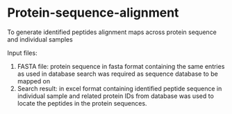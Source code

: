 # Protein-sequence-alignment
To generate identified peptides alignment maps across protein sequence and individual samples

Input files: 
1. FASTA file: protein sequence in fasta format containing the same entries as used in database search was required as sequence database to be mapped on
2. Search result: in excel format containing identified peptide sequence in individual sample and related protein IDs from database was used to locate the peptides in the protein sequences. 
